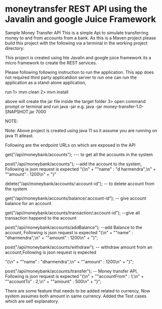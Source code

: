 # moneytransfer REST API using the Javalin and google Juice Framework
Sample Money Transfer API
This is a simple  Api to simulate transferring money to and from accounts from a bank.
As this is a Maven project please build this project with the following via a terminal in the working project directory:

This project is created using hte Javalin and google juice framework its a micro framework to create the REST services.

Please following following instruction to run the application. This app does not required third party applicatdion server to run
one can run the application as a stand-alone application,


run
1> mvn clean
2> mvn install

above will create the jar file inside the target folder
3> open command prompt or terminal and run
java -jar <jar Name> <portNumber>
e.g.
java -jar money-transfer-1.0-SNAPSHOT.jar 7000

NOTE:<Jar Name can be different if one has change name of application>

Note: Above project is created using java 11 so it assume you are running on java 11 atleast.

Following are the endpoint URLs on which are exposed in the API

get("/api/moneybank/accounts"); --- to get all the accounts in the system

post("/api/moneybank/accounts"); --add the account to the system, Following is json request is expected
"{\n" +
 "\"name\" : \"d harmendra\",\n" +
 "\"amount\" : 1200\n" +
 "}"
 
delete("/api/moneybank/accounts/:account-id"); -- to delete account from the system

get("/api/moneybank/accounts/balance/:account-id"); -- give account balance for an account

get("/api/moneybank/accounts/transaction/:account-id"); --give all transaction happend to the account

post("/api/moneybank/accounts/addBalance"); --add Balance to the account, Following is json request is expected
"{\n" +
 "\"name\" : \"dharmendra\",\n" +
 "\"amount\" : 1200\n" +
 "}";
 
post("/api/moneybank/accounts/withdraw"); -- withdraw amount from an account,Following is json request is expected

"{\n" +
 "\"name\" : \"dharmendra\",\n" +
 "\"amount\" : 1200\n" +
 "}";
 
post("/api/moneybank/accounts/transfer"); -- Money transfer API, Following is json request is expected
 "{\n" +
  "\"accountFrom\" : 1,\n" +
  "\"accountTo\" : 2,\n" +
  "\"amount\" : 500\n" +
  "}";
 
 
 There are some feature that needs to be added related to currency, Now system assumes both amount in same currency.
 Added the Test cases which are self explanatory.
 
 